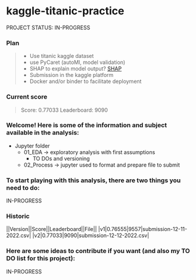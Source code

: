 # kaggle-titanic-practice
PROJECT STATUS: IN-PROGRESS

### Plan
> - Use titanic kaggle dataset
> - use PyCaret (autoMl, model validation)
> - SHAP to explain model output? [SHAP](https://github.com/slundberg/shap)
> - Submission in the kaggle platform
> - Docker and/or binder to facilitate deployment

### Current score
> Score: 0.77033
> Leaderboard: 9090

### Welcome! Here is some of the information and subject available in the analysis:
- Jupyter folder
    - 01_EDA -> exploratory analysis with first assumptions
        - TO DOs and versioning
    - 02_Process -> jupyter used to format and prepare file to submit

### To start playing with this analysis, there are two things you need to do:
IN-PROGRESS

### Historic
||Version||Score||Leaderboard||File||
|v1|0.76555|9557|submission-12-11-2022.csv|
|v2|0.77033|9090|submission-12-12-2022.csv|

### Here are some ideas to contribute if you want (and also my TO DO list for this project):
IN-PROGRESS
